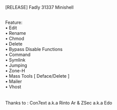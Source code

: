 [RELEASE] Fadly 31337 Minishell<br><br>

Feature:<br>
• Edit<br>
• Rename<br>
• Chmod<br>
• Delete<br>
• Bypass Disable Functions<br>
• Command<br>
• Symlink<br>
• Jumping<br>
• Zone-H<br>
• Mass Tools [ Deface/Delete ]<br>
• Mailer<br>
• Vhost<br>
<br><br>
Thanks to : Con7ext a.k.a Rinto Ar & ZSec a.k.a Edo

